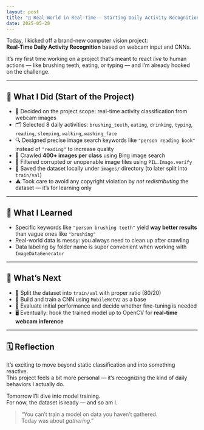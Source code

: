 ```yaml
---
layout: post
title: "📸 Real-World in Real-Time – Starting Daily Activity Recognition"
date: 2025-05-20
---
```


Today, I kicked off a brand-new computer vision project:  
**Real-Time Daily Activity Recognition** based on webcam input and CNNs.

It’s my first time working on a project that’s meant to react *live* to human actions — like brushing teeth, eating, or typing — and I’m already hooked on the challenge.

---

## 🚀 What I Did (Start of the Project)

- 🧠 Decided on the project scope: real-time activity classification from webcam images
- 🗂️ Selected 8 daily activities: `brushing_teeth`, `eating`, `drinking`, `typing`, `reading`, `sleeping`, `walking`, `washing_face`
- 🔍 Designed precise image search keywords like `"person reading book"` instead of `"reading"` to increase quality
- 📸 Crawled **400+ images per class** using Bing image search
- 🧼 Filtered corrupted or unopenable image files using `PIL.Image.verify`
- 📁 Saved the dataset locally under `images/` directory (to later split into `train/val`)
- ⚠️ Took care to avoid any copyright violation by *not redistributing* the dataset — it’s for learning only

---

## 💭 What I Learned

- Specific keywords like `"person brushing teeth"` yield **way better results** than vague ones like `"brushing"`  
- Real-world data is messy: you always need to clean up after crawling  
- Data labeling by folder name is super convenient when working with `ImageDataGenerator`

---

## 🌱 What’s Next

- 🔨 Split the dataset into `train/val` with proper ratio (80/20)
- 🧪 Build and train a CNN using `MobileNetV2` as a base
- 🎯 Evaluate initial performance and decide whether fine-tuning is needed
- 🖥️ Eventually: hook the trained model up to OpenCV for **real-time webcam inference**

---

## 🗓️ Reflection

It’s exciting to move beyond static classification and into something reactive.  
This project feels a bit more personal — it’s recognizing the kind of daily behaviors I actually do.

Tomorrow I’ll dive into model training.  
For now, the dataset is ready — and so am I.

> “You can’t train a model on data you haven’t gathered.  
>  Today was about *gathering*.”

